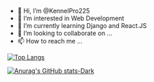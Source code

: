 - 👋 Hi, I’m @KennelPro225
- 👀 I’m interested in Web Development
- 🌱 I’m currently learning Django and React.JS
- 💞️ I’m looking to collaborate on ...
- 📫 How to reach me ...

[![Top Langs](https://github-readme-stats.vercel.app/api/top-langs/?username=kennelpro225&layout=compact)](https://github.com/kennelpro225/github-readme-stats)

[![Anurag's GitHub stats-Dark](https://github-readme-stats.vercel.app/api?username=KennelPro225&show_icons=true&theme=dark#gh-dark-mode-only)](https://github.com/KennelPro225/github-readme-stats#gh-dark-mode-only)
<!-- [![Anurag's GitHub stats-Light](https://github-readme-stats.vercel.app/api?username=KennelPro225&show_icons=true&theme=default#gh-light-mode-only)](https://github.com/KennelPro225/github-readme-stats#gh-light-mode-only) -->
<!---
KennelPro225/KennelPro225 is a ✨ special ✨ repository because its `README.md` (this file) appears on your GitHub profile.
You can click the Preview link to take a look at your changes.
--->
